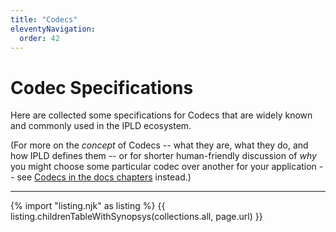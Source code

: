 ```yaml
---
title: "Codecs"
eleventyNavigation:
  order: 42
---
```


Codec Specifications
====================

Here are collected some specifications for Codecs that are widely known and commonly used in the IPLD ecosystem.

(For more on the *concept* of Codecs -- what they are, what they do, and how IPLD defines them --
or for shorter human-friendly discussion of _why_ you might choose some particular codec over another for your application --
see [Codecs in the docs chapters](/docs/codecs/) instead.)

---

{% import "listing.njk" as listing %}
{{ listing.childrenTableWithSynopsys(collections.all, page.url) }}
